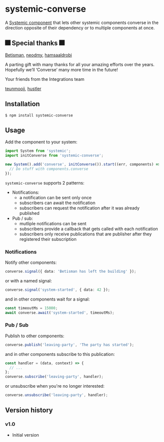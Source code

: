 # systemic-converse

A [Systemic component](https://github.com/onebeyond/systemic) that lets other systemic components converse in the direction opposite of their dependency or to multiple components at once.

## 🎆 Special thanks 🎆

[Betisman](https://github.com/Betisman), [neodmy](https://github.com/neodmy), [hamsaaldrobi](https://github.com/hamsaaldrobi)

A parting gift with many thanks for all your amazing efforts over the years. Hopefully we’ll ‘Converse’ many more time in the future!

Your friends from the Integrations team

[teunmooij](https://github.com/teunmooij), [hustler](https://github.com/hustler)

## Installation

```shell
$ npm install systemic-converse
```

## Usage

Add the component to your system:

```typescript
import System from 'systemic';
import initConverse from 'systemic-converse';

new System().add('converse', initConverse()).start((err, components) => {
  // Do stuff with components.converse
});
```

`systemic-converse` supports 2 patterns:

- Notifications:
  - a notification can be sent only once
  - subscribers can await the notification
  - subscribers can request the notification after it was already published
- Pub / sub:
  - mutliple notifications can be sent
  - subscribers provide a callback that gets called with each notification
  - subscribers only receive publications that are publisher after they registered their subscription

### Notifications

Notify other components:

```typescript
converse.signal({ data: 'Betisman has left the building' });
```

or with a named signal:

```typescript
converse.signal('system-started', { data: 42 });
```

and in other components wait for a signal:

```typescript
const timeoutMs = 15000;
await converse.await('system-started', timeoutMs);
```

### Pub / Sub

Publish to other components:

```typescript
converse.publish('leaving-party', 'The party has started');
```

and in other components subscribe to this publication:

```typescript
const handler = (data, context) => {
  // ...
};
converse.subscribe('leaving-party', handler);
```

or unsubscribe when you're no longer interested:

```typescript
converse.unsubscribe('leaving-party', handler);
```

## Version history

### v1.0

- Initial version

